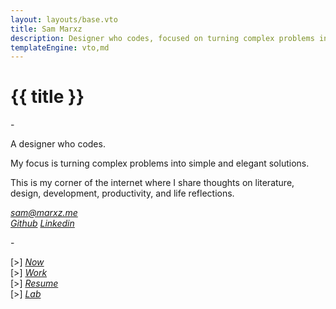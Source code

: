 ```yaml
---
layout: layouts/base.vto
title: Sam Marxz
description: Designer who codes, focused on turning complex problems into simple and elegant solutions
templateEngine: vto,md
---
```


<h1>{{ title }}</h1>

<p>-</p>

<div class="about">

A designer who codes.

My focus is turning complex problems into simple and elegant solutions.

This is my corner of the internet where I share thoughts on literature, design, development, productivity, and life reflections.

</div>

<a href="mailto:sam@marxz.me"><i>sam@marxz.me</i></a>
<br />
<a href="https://github.com/sammarxz" target="blank"><i>Github</i></a>
<a href="https://linkedin.com/in/sammarxz" target="blank"><i>Linkedin</i></a>

<p>-</p>

<span>[</span>><span>]</span> <a href="/now"><i>Now</i></a>
<br />
<span>[</span>><span>]</span> <a href="/work"><i>Work</i></a>
<br />
<span>[</span>><span>]</span> <a href="/resume"><i>Resume</i></a>
<br />
<span>[</span>><span>]</span> <a href="https://lab.marxz.me"><i>Lab</i></a>

